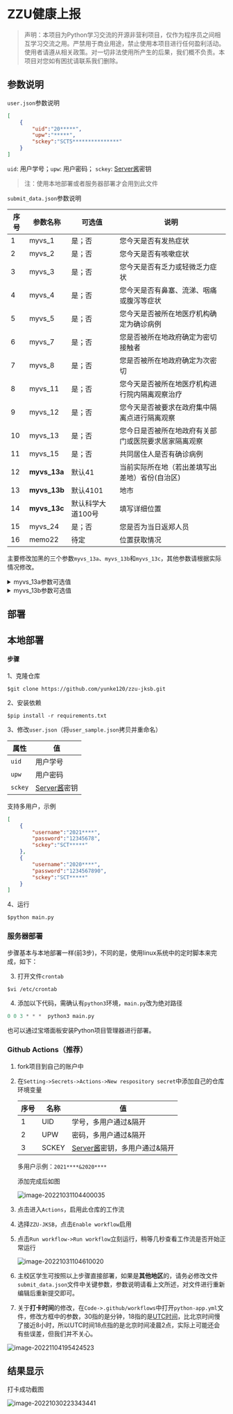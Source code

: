 # ZZU健康上报



> 声明：本项目为Python学习交流的开源非营利项目，仅作为程序员之间相互学习交流之用。严禁用于商业用途，禁止使用本项目进行任何盈利活动。使用者请遵从相关政策。对一切非法使用所产生的后果，我们概不负责。本项目对您如有困扰请联系我们删除。



## 参数说明

`user.json`参数说明 

```json
[
    {
        "uid":"20*****",
        "upw":"*****",
        "sckey":"SCT5***************"
    }
]
```

`uid`: 用户学号；`upw`: 用户密码； `sckey`: [Server酱](https://sct.ftqq.com/)密钥

> 注：使用本地部署或者服务器部署才会用到此文件

`submit_data.json`参数说明

| 序号 | 参数名称     | 可选值            | 说明                                                 |
| ---- | ------------ | ----------------- | ---------------------------------------------------- |
| 1    | myvs_1       | 是；否            | 您今天是否有发热症状                                 |
| 2    | myvs_2       | 是；否            | 您今天是否有咳嗽症状                                 |
| 3    | myvs_3       | 是；否            | 您今天是否有乏力或轻微乏力症状                       |
| 4    | myvs_4       | 是；否            | 您今天是否有鼻塞、流涕、咽痛或腹泻等症状             |
| 5    | myvs_5       | 是；否            | 您今天是否被所在地医疗机构确定为确诊病例             |
| 6    | myvs_7       | 是；否            | 您是否被所在地政府确定为密切接触者                   |
| 7    | myvs_8       | 是；否            | 您是否被所在地政府确定为次密切                       |
| 8    | myvs_11      | 是；否            | 您今天是否被所在地医疗机构进行院内隔离观察治疗       |
| 9    | myvs_12      | 是；否            | 您今天是否被要求在政府集中隔离点进行隔离观察         |
| 10   | myvs_13      | 是；否            | 您今日是否被所在地政府有关部门或医院要求居家隔离观察 |
| 11   | myvs_15      | 是；否            | 共同居住人是否有确诊病例                             |
| 12   | **myvs_13a** | 默认41            | 当前实际所在地（若出差填写出差地）省份(自治区)       |
| 13   | **myvs_13b** | 默认4101          | 地市                                                 |
| 14   | **myvs_13c** | 默认科学大道100号 | 填写详细位置                                         |
| 15   | myvs_24      | 是；否            | 您是否为当日返郑人员                                 |
| 16   | memo22       | 待定              | 位置获取情况                                         |

主要修改加黑的三个参数`myvs_13a`、`myvs_13b`和`myvs_13c`，其他参数请根据实际情况修改。

<details>
<summary>myvs_13a参数可选值</summary>
11:北京市
12:天津市
13:河北省
14:山西省
15:内蒙古自治区
21:辽宁省
22:吉林省
23:黑龙江省
31:上海市
32:江苏省
33:浙江省
34:安徽省
35:福建省
36:江西省
37:山东省
41:河南省
42:湖北省
43:湖南省
44:广东省
45:广西壮族自治区
46:海南省
50:重庆市
51:四川省
52:贵州省
53:云南省
54:西藏自治区
61:陕西省
62:甘肃省
63:青海省
64:宁夏回族自治区
65:新疆维吾尔自治区
66:新疆生产建设兵团
71:台湾省
81:香港特别行政区
82:澳门特别行政区
99:国外
</details>

<details>
<summary>myvs_13b参数可选值</summary>
4100：河南省
4101：郑州市
4102：开封市
4103：洛阳市
4104：平顶山市
4105：安阳市
4106：鹤壁市
4107：新乡市
4108：焦作市
4109：濮阳市
4110：许昌市
4111：漯河市
4112：三门峡市
4113：南阳市
4114：商丘市
4115：信阳市
4116：周口市
4117：驻马店市
4118：济源市
4127：河南省周口市川汇区
4151：郑州大学主校区
4152：郑州大学南校区
4153：郑州大学北校区
4154：郑州大学东校区
4155：郑州大学洛阳校区
4156：郑州大学护理校区
4157：郑州大学农学院校区
4190：河南省省直辖县级行政区划

</details>

## 部署

## 本地部署

#### 步骤

1、克隆仓库

```shell
$git clone https://github.com/yunke120/zzu-jksb.git
```

2、安装依赖

```shell
$pip install -r requirements.txt
```

3、修改`user.json`（将`user_sample.json`拷贝并重命名）

| 属性    | 值                                    |
| ------- | ------------------------------------- |
| `uid`   | 用户学号                              |
| `upw`   | 用户密码                              |
| `sckey` | [Server酱](https://sct.ftqq.com/)密钥 |

支持多用户，示例

```json
[
    {
        "username":"2021****",
        "password":"12345678",
        "sckey":"SCT*****"
    },
    {
        "username":"2020****",
        "password":"1234567890",
        "sckey":"SCT*****"
    }
]
```

4、运行

```shell
$python main.py
```



### 服务器部署

​		步骤基本与本地部署一样(前3步)，不同的是，使用linux系统中的定时脚本来完成，如下：

3. 打开文件`crontab`

```shell
$vi /etc/crontab
```

4. 添加以下代码，需确认有`python3`环境，`main.py`改为绝对路径

```python
0 0 3 * * *  python3 main.py
```

也可以通过宝塔面板安装Python项目管理器进行部署。

### Github Actions（推荐）

1. fork项目到自己的账户中

2. 在`Setting->Secrets->Actions->New respository secret`中添加自己的仓库环境变量

   | 序号 | 名称  | 值                                                           |
   | ---- | ----- | ------------------------------------------------------------ |
   | 1    | UID   | 学号，多用户通过&隔开                                        |
   | 2    | UPW   | 密码，多用户通过&隔开                                        |
   | 3    | SCKEY | [Server酱](https://sct.ftqq.com/sendkey)密钥，多用户通过&隔开 |

   多用户示例：`2021****&2020****`

   添加完成后如图

   ![image-20221031104400035](figures/image-20221031104400035.png)

3. 点击进入`Actions`，启用此仓库的工作流

4. 选择`ZZU-JKSB`，点击`Enable workflow`启用

5. 点击`Run workflow->Run workflow`立刻运行，稍等几秒查看工作流是否开始正常运行

   ![image-20221031104610020](figures/image-20221031104610020.png)

6. 主校区学生可按照以上步骤直接部署，如果是**其他地区**的，请务必修改文件`submit_data.json`文件中关键参数，参数说明请看上文所述，对文件进行重新编辑后重新提交即可。

7. 关于**打卡时间**的修改，在`Code->.github/workflows`中打开`python-app.yml`文件，修改方框中的参数，30指的是分钟，18指的是[UTC时间](https://time.is/zh/UTC)，比北京时间慢了接近8小时，所以UTC时间18点指的是北京时间凌晨2点，实际上可能还会有些误差，但我们并不关心。

![image-20221104195424523](figures/image-20221104195424523.png)



## 结果显示

打卡成功截图

![image-20221030223343441](figures/image-20221030223343441.png)